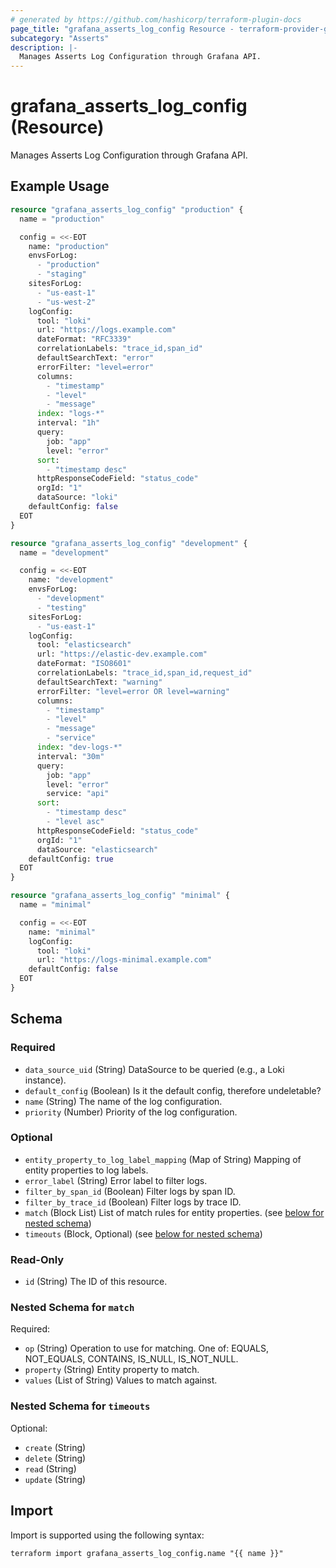 ```yaml
---
# generated by https://github.com/hashicorp/terraform-plugin-docs
page_title: "grafana_asserts_log_config Resource - terraform-provider-grafana"
subcategory: "Asserts"
description: |-
  Manages Asserts Log Configuration through Grafana API.
---
```


# grafana_asserts_log_config (Resource)

Manages Asserts Log Configuration through Grafana API.

## Example Usage

```terraform
resource "grafana_asserts_log_config" "production" {
  name = "production"

  config = <<-EOT
    name: "production"
    envsForLog:
      - "production"
      - "staging"
    sitesForLog:
      - "us-east-1"
      - "us-west-2"
    logConfig:
      tool: "loki"
      url: "https://logs.example.com"
      dateFormat: "RFC3339"
      correlationLabels: "trace_id,span_id"
      defaultSearchText: "error"
      errorFilter: "level=error"
      columns:
        - "timestamp"
        - "level"
        - "message"
      index: "logs-*"
      interval: "1h"
      query:
        job: "app"
        level: "error"
      sort:
        - "timestamp desc"
      httpResponseCodeField: "status_code"
      orgId: "1"
      dataSource: "loki"
    defaultConfig: false
  EOT
}

resource "grafana_asserts_log_config" "development" {
  name = "development"

  config = <<-EOT
    name: "development"
    envsForLog:
      - "development"
      - "testing"
    sitesForLog:
      - "us-east-1"
    logConfig:
      tool: "elasticsearch"
      url: "https://elastic-dev.example.com"
      dateFormat: "ISO8601"
      correlationLabels: "trace_id,span_id,request_id"
      defaultSearchText: "warning"
      errorFilter: "level=error OR level=warning"
      columns:
        - "timestamp"
        - "level"
        - "message"
        - "service"
      index: "dev-logs-*"
      interval: "30m"
      query:
        job: "app"
        level: "error"
        service: "api"
      sort:
        - "timestamp desc"
        - "level asc"
      httpResponseCodeField: "status_code"
      orgId: "1"
      dataSource: "elasticsearch"
    defaultConfig: true
  EOT
}

resource "grafana_asserts_log_config" "minimal" {
  name = "minimal"

  config = <<-EOT
    name: "minimal"
    logConfig:
      tool: "loki"
      url: "https://logs-minimal.example.com"
    defaultConfig: false
  EOT
}
```

<!-- schema generated by tfplugindocs -->
## Schema

### Required

- `data_source_uid` (String) DataSource to be queried (e.g., a Loki instance).
- `default_config` (Boolean) Is it the default config, therefore undeletable?
- `name` (String) The name of the log configuration.
- `priority` (Number) Priority of the log configuration.

### Optional

- `entity_property_to_log_label_mapping` (Map of String) Mapping of entity properties to log labels.
- `error_label` (String) Error label to filter logs.
- `filter_by_span_id` (Boolean) Filter logs by span ID.
- `filter_by_trace_id` (Boolean) Filter logs by trace ID.
- `match` (Block List) List of match rules for entity properties. (see [below for nested schema](#nestedblock--match))
- `timeouts` (Block, Optional) (see [below for nested schema](#nestedblock--timeouts))

### Read-Only

- `id` (String) The ID of this resource.

<a id="nestedblock--match"></a>
### Nested Schema for `match`

Required:

- `op` (String) Operation to use for matching. One of: EQUALS, NOT_EQUALS, CONTAINS, IS_NULL, IS_NOT_NULL.
- `property` (String) Entity property to match.
- `values` (List of String) Values to match against.


<a id="nestedblock--timeouts"></a>
### Nested Schema for `timeouts`

Optional:

- `create` (String)
- `delete` (String)
- `read` (String)
- `update` (String)

## Import

Import is supported using the following syntax:

```shell
terraform import grafana_asserts_log_config.name "{{ name }}"
```
